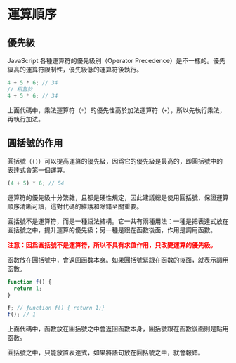 # 運算順序

## 優先級

JavaScript 各種運算符的優先級別（Operator Precedence）是不一樣的。優先級高的運算符限制性，優先級低的運算符後執行。

```js
4 + 5 * 6; // 34
// 相當於
4 + 5 * 6; // 34
```

上面代碼中，乘法運算符（`*`）的優先性高於加法運算符（`+`），所以先執行乘法，再執行加法。

## 圓括號的作用

圓括號（`()`）可以提高運算的優先級，因爲它的優先級是最高的，即圓括號中的表達式會第一個運算。

```js
(4 + 5) * 6; // 54
```

運算符的優先級十分繁雜，且都是硬性規定，因此建議總是使用圓括號，保證運算順序清晰可讀，這對代碼的維護和除錯至關重要。

圓括號不是運算符，而是一種語法結構。它一共有兩種用法：一種是把表達式放在圓括號之中，提升運算的優先級；另一種是跟在函數後面，作用是調用函數。

<b style=color:red;>注意：因爲圓括號不是運算符，所以不具有求值作用，只改變運算的優先級。</b>

函數放在圓括號中，會返回函數本身。如果圓括號緊跟在函數的後面，就表示調用函數。

```js
function f() {
  return 1;
}

f; // ƒunction f() { return 1;}
f(); // 1
```

上面代碼中，函數放在圓括號之中會返回函數本身，圓括號跟在函數後面則是點用函數。

圓括號之中，只能放置表達式，如果將語句放在圓括號之中，就會報錯。
